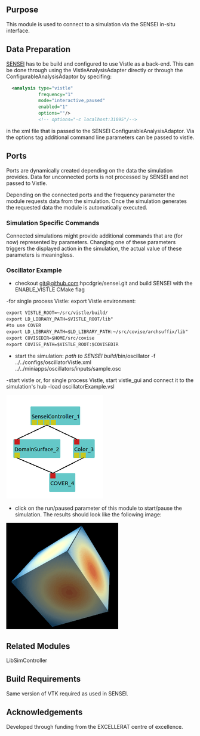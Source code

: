 [headline]:<>
## Purpose
This module is used to connect to a simulation via the SENSEI in-situ interface.


## Data Preparation
[SENSEI](https://github.com/hpcdgrie/sensei) has to be build and configured to use Vistle as a back-end.
This can be done through using the VistleAnalysisAdapter directly or through the ConfigurableAnalysisAdaptor
by specifing:
```xml
  <analysis type="vistle"
            frequency="1"
            mode="interactive,paused"
            enabled="1"
            options=""/>
            <!-- options="-c localhost:31095"/-->

``` 
in the xml file that is passed to the SENSEI ConfigurableAnalysisAdaptor. Via the options tag additional command line parameters can be passed to vistle. 

## Ports

[moduleHtml]:<>

Ports are dynamically created depending on the data the simulation provides. Data for unconnected ports
is not processed by SENSEI and not passed to Vistle.

[parameters]:<>

Depending on the connected ports and the frequency parameter the module requests data from the simulation.
Once the simulation generates the requested data the module is automatically executed.

### Simulation Specific Commands
Connected simulations might provide additional commands that are (for now) represented by parameters. Changing one of these parameters triggers the displayed action in the simulation, the actual value of these parameters is meaningless.

### Oscillator Example 
- checkout git@github.com:hpcdgrie/sensei.git and build SENSEI with the ENABLE_VISTLE CMake flag

-for single process Vistle: export Vistle environment:
```xml
export VISTLE_ROOT=~/src/vistle/build/
export LD_LIBRARY_PATH=$VISTLE_ROOT/lib"
#to use COVER
export LD_LIBRARY_PATH=$LD_LIBRARY_PATH:~/src/covise/archsuffix/lib"
export COVISEDIR=$HOME/src/covise
export COVISE_PATH=$VISTLE_ROOT:$COVISEDIR
```

- start the simulation: *path to SENSEI build*/bin/oscillator -f ../../configs/oscillatorVistle.xml ../../miniapps/oscillators/inputs/sample.osc

-start vistle or, for single process Vistle, start vistle_gui and connect it to the simulation's hub
-load oscillatorExample.vsl

![](OscillatorNet.png)

- click on the run/paused parameter of this module to start/pause the simulation. The results should look like the following image:

<img src="OscillatorResult.png" alt="dice" style="width:300px;"/>

## Related Modules
LibSimController

## Build Requirements
Same version of VTK required as used in SENSEI.


## Acknowledgements
Developed through funding from the EXCELLERAT centre of excellence.